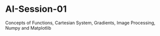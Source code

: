 # AI-Session-01
Concepts of Functions, Cartesian System, Gradients, Image Processing, Numpy and Matplotlib
